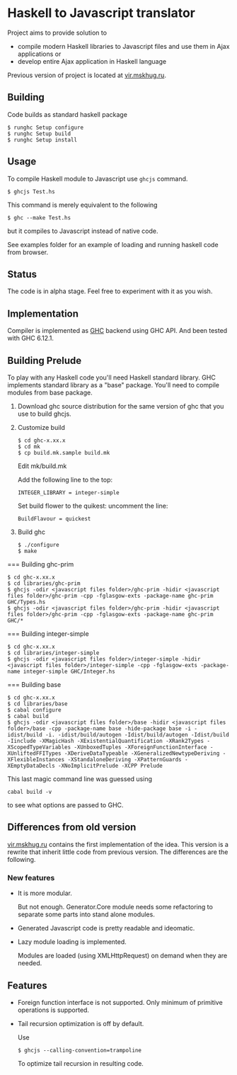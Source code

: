 Haskell to Javascript translator
================================

Project aims to provide solution to

 * compile modern Haskell libraries to Javascript files and use
   them in Ajax applications or
 * develop entire Ajax application in Haskell language

Previous version of project is located at [vir.mskhug.ru](http://vir.mskhug.ru/).

Building
--------

Code builds as standard haskell package

    $ runghc Setup configure
    $ runghc Setup build
    $ runghc Setup install

Usage
-----

To compile Haskell module to Javascript use `ghcjs` command.

    $ ghcjs Test.hs

This command is merely equivalent to the following

    $ ghc --make Test.hs

but it compiles to Javascript instead of native code.

See examples folder for an example of loading and running haskell code
from browser.

Status
------

The code is in alpha stage. Feel free to experiment with it as you wish.

Implementation
--------------

Compiler is implemented as [GHC](http://www.haskell.org/ghc/) backend
using GHC API. And been tested with GHC 6.12.1.

Building Prelude
----------------

To play with any Haskell code you'll need Haskell standard library.
GHC implements standard library as a "base" package.
You'll need to compile modules from base package.

  1. Download ghc source distribution for the same version of ghc that you
     use to build ghcjs.

  2. Customize build

         $ cd ghc-x.xx.x
         $ cd mk
         $ cp build.mk.sample build.mk

     Edit mk/build.mk

     Add the following line to the top:

         INTEGER_LIBRARY = integer-simple

     Set build flower to the quikest: uncomment the line:

         BuildFlavour = quickest

  3. Build ghc

         $ ./configure
         $ make

=== Building ghc-prim

    $ cd ghc-x.xx.x
    $ cd libraries/ghc-prim
    $ ghcjs -odir <javascript files folder>/ghc-prim -hidir <javascript files folder>/ghc-prim -cpp -fglasgow-exts -package-name ghc-prim GHC/Types.hs 
    $ ghcjs -odir <javascript files folder>/ghc-prim -hidir <javascript files folder>/ghc-prim -cpp -fglasgow-exts -package-name ghc-prim GHC/*

=== Building integer-simple

    $ cd ghc-x.xx.x
    $ cd libraries/integer-simple
    $ ghcjs -odir <javascript files folder>/integer-simple -hidir <javascript files folder>/integer-simple -cpp -fglasgow-exts -package-name integer-simple GHC/Integer.hs 

=== Building base

    $ cd ghc-x.xx.x
    $ cd libraries/base
    $ cabal configure
    $ cabal build
    $ ghcjs -odir <javascript files folder>/base -hidir <javascript files folder>/base -cpp -package-name base -hide-package base -i -idist/build -i. -idist/build/autogen -Idist/build/autogen -Idist/build -Iinclude -XMagicHash -XExistentialQuantification -XRank2Types -XScopedTypeVariables -XUnboxedTuples -XForeignFunctionInterface -XUnliftedFFITypes -XDeriveDataTypeable -XGeneralizedNewtypeDeriving -XFlexibleInstances -XStandaloneDeriving -XPatternGuards -XEmptyDataDecls -XNoImplicitPrelude -XCPP Prelude

This last magic command line was guessed using

    cabal build -v

to see what options are passed to GHC.

Differences from old version
----------------------------

[vir.mskhug.ru](http://vir.mskhug.ru/) contains the first implementation
of the idea. This version is a rewrite that inherit little code from
previous version. The differences are the following.

### New features

 * It is more modular.

   But not enough. Generator.Core module needs
   some refactoring to separate some parts into stand alone modules.

 * Generated Javascript code is pretty readable and ideomatic.

 * Lazy module loading is implemented.

   Modules are loaded (using XMLHttpRequest) on demand when they are needed.

Features
--------

 * Foreign function interface is not supported.
   Only minimum of primitive operations is supported.

 * Tail recursion optimization is off by default.

   Use

       $ ghcjs --calling-convention=trampoline

   To optimize tail recursion in resulting code.
